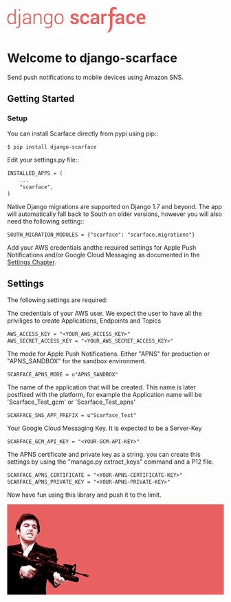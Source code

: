 ![django-scarface](logo.png)

# Welcome to django-scarface

Send push notifications to mobile devices using Amazon SNS.

## Getting Started

### Setup
You can install Scarface directly from pypi using pip::

	$ pip install django-scarface


Edit your settings.py file::

	INSTALLED_APPS = (
		...
		"scarface",
	)


Native Django migrations are supported on Django 1.7 and beyond. The app will automatically
fall back to South on older versions, however you will also need the following setting::

	SOUTH_MIGRATION_MODULES = {"scarface": "scarface.migrations"}

Add your AWS credentials andthe required settings for Apple Push Notifications and/or Google Cloud Messaging as documented in the [Settings Chapter](#settings).


## Settings
The following settings are required:

The credentials of your AWS user. We expect the user to have all the priviliges to create Applications, Endpoints and Topics

    AWS_ACCESS_KEY = "<YOUR_AWS_ACCESS_KEY>"
    AWS_SECRET_ACCESS_KEY = "<YOUR_AWS_SECRET_ACCESS_KEY>"

The mode for Apple Push Notifications. Either "APNS" for production or "APNS_SANDBOX" for the sandbox environment.

    SCARFACE_APNS_MODE = u"APNS_SANDBOX"

The name of the application that will be created. This name is later postfixed with the platform, for example the Application name will be 'Scarface_Test_gcm' or 'Scarface_Test_apns'

    SCARFACE_SNS_APP_PREFIX = u"Scarface_Test"

Your Google Cloud Messaging Key. It is expected to be a Server-Key

    SCARFACE_GCM_API_KEY = "<YOUR-GCM-API-KEY>"

The APNS certificate and private key as a string. you can create this settings by using the "manage.py extract_keys" command and a P12 file.

    SCARFACE_APNS_CERTIFICATE = "<YOUR-APNS-CERTIFICATE-KEY>"
    SCARFACE_APNS_PRIVATE_KEY = "<YOUR-APNS-PRIVATE-KEY>"



Now have fun using this library and push it to the limit.

![the movie](scarface-movie.png)